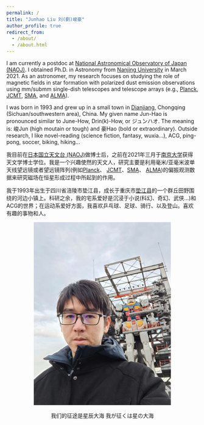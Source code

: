 ```yaml
---
permalink: /
title: "Junhao Liu 刘(劉)峻豪"
author_profile: true
redirect_from: 
  - /about/
  - /about.html
---
```


I am currently a postdoc at [National Astronomical Observatory of Japan (NAOJ)](https://www.nao.ac.jp/en/). I obtained Ph.D. in Astronomy from [Nanjing University](https://astronomy.nju.edu.cn/EN/index.html) in March 2021. As an astronomer, my research focuses on studying the role of magnetic fields in star formation with polarized dust emission observations using mm/submm single-dish telescopes and telescope arrays (e.g., [Planck](https://sci.esa.int/web/planck), [JCMT](http://www.eaobservatory.org/jcmt/), [SMA](http://sma1.sma.hawaii.edu/), and [ALMA](https://almascience.nrao.edu/)). 

 I was born in 1993 and grew up in a small town in [Dianjiang](https://www.google.com/maps/place/%E4%B8%AD%E5%9B%BD%E9%87%8D%E5%BA%86%E5%B8%82%E5%9E%AB%E6%B1%9F%E5%8E%BF/@30.2443606,107.1268926,10z/data=!3m1!4b1!4m6!3m5!1s0x3692653ae68638ed:0x2f09342c521e86be!8m2!3d30.3267999!4d107.33515!16s%2Fm%2F02qvdkr?authuser=0&entry=ttu), Chongqing (Sichuan/southwestern area), China. My given name Jun-Hao is pronounced similar to June-How, Drin(k)-How, or ジュンハオ. The meaning is: 峻Jun (high moutain or tough) and 豪Hao (bold or extraordinary). Outside research, I like novel-reading (science fiction, fantasy, wuxia...), ACG, ping-pong, soccer, biking, hiking...

我目前在[日本国立天文台 (NAOJ)](https://www.nao.ac.jp/en/)做博士后，之前在2021年三月于[南京大学](https://astronomy.nju.edu.cn)获得天文学博士学位。我是一个兴趣使然的天文人，研究主要是利用毫米/亚毫米波单天线望远镜或者望远镜阵列(例如[Planck](https://sci.esa.int/web/planck)、 [JCMT](http://www.eaobservatory.org/jcmt/)、[SMA](http://sma1.sma.hawaii.edu/)、 [ALMA](https://almascience.nrao.edu/))的偏振观测数据来研究磁场在恒星形成过程中所起到的作用。

我于1993年出生于四川省涪陵市垫江县，成长于重庆市[垫江县](https://map.baidu.com/search/%E5%9E%AB%E6%B1%9F%E5%8E%BF/@11938320.235205479,3513976.76,11.1z?querytype=s&da_src=shareurl&wd=%E5%9E%AB%E6%B1%9F&c=54622&src=0&pn=0&sug=0&l=15&b=\(-8576874.05781665,4675164.269083421;-8566514.05781665,4680636.269083421\)&from=webmap&biz_forward=%7B%22scaler%22:2,%22styles%22:%22pl%22%7D&device_ratio=2)的一个群丘田野围绕的河边小镇上。科研之余，我的宅系爱好是沉浸于小说(科幻、奇幻、武侠...)和ACG的世界；在运动系爱好方面，我喜欢乒乓球、足球、骑行、以及登山。喜欢有趣的事物和人。

<p align="center">
  <img src="/images/junhao_gundam.jpg?raw=true" alt="Photo" style="width: 360px;"/> 
</p>
<p style="text-align: center;">
我们的征途是星辰大海 我が征くは星の大海
</p>

